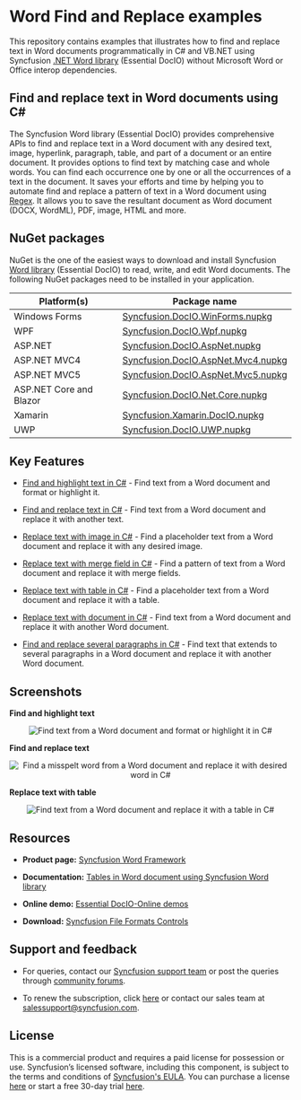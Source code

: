 # Word Find and Replace examples

This repository contains examples that illustrates how to find and replace text in Word documents programmatically in C# and VB.NET using Syncfusion [.NET Word library](https://www.syncfusion.com/document-processing/word-framework/net/word-library?utm_source=github&utm_medium=listing&utm_campaign=github-word-find-and-replace-examples) (Essential DocIO) without Microsoft Word or Office interop dependencies.

## Find and replace text in Word documents using C#
The Syncfusion Word library (Essential DocIO) provides comprehensive APIs to find and replace text in a Word document with any desired text, image, hyperlink, paragraph, table, and part of a document or an entire document. It provides options to find text by matching case and whole words. You can find each occurrence one by one or all the occurrences of a text in the document. It saves your efforts and time by helping you to automate find and replace a pattern of text in a Word document using [Regex](https://docs.microsoft.com/en-us/dotnet/api/system.text.regularexpressions.regex). It allows you to save the resultant document as Word document (DOCX, WordML), PDF, image, HTML and more.

## NuGet packages

NuGet is the one of the easiest ways to download and install Syncfusion [Word library](https://www.syncfusion.com/document-processing/word-framework/net/word-library?utm_source=github&utm_medium=listing&utm_campaign=github-word-find-and-replace-examples) (Essential DocIO) to read, write, and edit Word documents. The following NuGet packages need to be installed in your application.

|Platform(s)|Package name|
|-----------|------------|
|Windows Forms|[Syncfusion.DocIO.WinForms.nupkg](https://www.nuget.org/packages/Syncfusion.DocIO.WinForms/)|
|WPF|[Syncfusion.DocIO.Wpf.nupkg](https://www.nuget.org/packages/Syncfusion.DocIO.Wpf/)|
|ASP.NET |[Syncfusion.DocIO.AspNet.nupkg](https://www.nuget.org/packages/Syncfusion.DocIO.AspNet/)|
|ASP.NET MVC4|[Syncfusion.DocIO.AspNet.Mvc4.nupkg](https://www.nuget.org/packages/Syncfusion.DocIO.AspNet.Mvc4/)|
|ASP.NET MVC5|[Syncfusion.DocIO.AspNet.Mvc5.nupkg](https://www.nuget.org/packages/Syncfusion.DocIO.AspNet.Mvc5/)|
|ASP.NET Core and Blazor|[Syncfusion.DocIO.Net.Core.nupkg](https://www.nuget.org/packages/Syncfusion.DocIO.Net.Core/)|
|Xamarin|[Syncfusion.Xamarin.DocIO.nupkg](https://www.nuget.org/packages/Syncfusion.Xamarin.DocIO/)|
|UWP|[Syncfusion.DocIO.UWP.nupkg](https://www.nuget.org/packages/Syncfusion.DocIO.UWP/)|

## Key Features

- [Find and highlight text in C#](Find-and-highlight-text/) - Find text from a Word document and format or highlight it.

- [Find and replace text in C#](Find-and-replace-text/) - Find text from a Word document and replace it with another text.

- [Replace text with image in C#](Replace-text-with-image/) - Find a placeholder text from a Word document and replace it with any desired image.

- [Replace text with merge field in C#](Replace-text-with-merge-field/) - Find a pattern of text from a Word document and replace it with merge fields.

- [Replace text with table in C#](Replace-text-with-table/) - Find a placeholder text from a Word document and replace it with a table.

- [Replace text with document in C#](Replace-text-with-document/) - Find text from a Word document and replace it with another Word document.

- [Find and replace several paragraphs in C#](Find-and-replace-several-paragraphs/) - Find text that extends to several paragraphs in a Word document and replace it with another Word document.

## Screenshots

**Find and highlight text**

<p align="center"> 
<img src="Find-and-highlight-text/Images/Find-and-highlight-text.png" alt="Find text from a Word document and format or highlight it in C#"/> 
</p>

**Find and replace text**

<p align="center"> 
<img src="Find-and-replace-text/Images/Replace-misspelt-word.png" alt="Find a misspelt word from a Word document and replace it with desired word in C#"/> 
</p>

**Replace text with table**

<p align="center"> 
<img src="Replace-text-with-table/Images/Replace-text-with-table.png" alt="Find text from a Word document and replace it with a table in C#"/> 
</p>

## Resources

- **Product page:** [Syncfusion Word Framework](https://www.syncfusion.com/document-processing/word-framework/net?utm_source=github&utm_medium=listing&utm_campaign=github-word-find-and-replace-examples)

- **Documentation:** [Tables in Word document using Syncfusion Word library](https://help.syncfusion.com/file-formats/docio/working-with-tables?utm_source=github&utm_medium=listing&utm_campaign=github-word-find-and-replace-examples)

- **Online demo:** [Essential DocIO-Online demos](https://www.syncfusion.com/demos/fileformats/word-library?utm_source=github&utm_medium=listing&utm_campaign=github-word-find-and-replace-examples)

- **Download:** [Syncfusion File Formats Controls](https://www.syncfusion.com/sales/products/fileformats?utm_source=github&utm_medium=listing&utm_campaign=github-word-find-and-replace-examples)

## Support and feedback

* For queries, contact our [Syncfusion support team](https://www.syncfusion.com/support/directtrac/incidents/newincident?utm_source=github&utm_medium=listing&utm_campaign=github-word-find-and-replace-examples) or post the queries through [community forums](https://www.syncfusion.com/forums?utm_source=github&utm_medium=listing&utm_campaign=github-word-find-and-replace-examples).

* To renew the subscription, click [here](https://www.syncfusion.com/sales/products?utm_source=github&utm_medium=listing&utm_campaign=github-word-find-and-replace-examples) or contact our sales team at [salessupport@syncfusion.com](mailto:salessupport@syncfusion.com).

## License

This is a commercial product and requires a paid license for possession or use. Syncfusion’s licensed software, including this component, is subject to the terms and conditions of [Syncfusion's EULA](https://www.syncfusion.com/eula/es?utm_source=github&utm_medium=listing&utm_campaign=github-word-find-and-replace-examples). You can purchase a license [here](https://www.syncfusion.com/sales/products?utm_source=github&utm_medium=listing&utm_campaign=word-find-and-replace-examples) or start a free 30-day trial [here](https://www.syncfusion.com/account/manage-trials/start-trials?utm_source=github&utm_medium=listing&utm_campaign=github-word-find-and-replace-examples).

